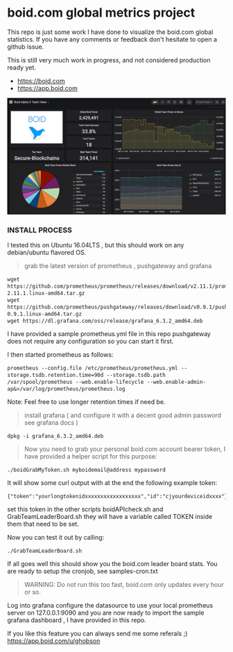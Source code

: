 # boid.com global metrics project

<p>
This repo is just some work I have done to visualize the boid.com global statistics.
If you have any comments or feedback don't hesitate to open a github issue.

This is still very much work in progress, and not considered production ready yet.

 * https://boid.com
 * https://app.boid.com
</p>

<p style="text-align:center;"><img src="https://raw.githubusercontent.com/ghobson2013/boidmetrics/master/boid.com.grafana.png"></p>

### INSTALL PROCESS
I tested this on Ubuntu 16.04LTS , but this should work on any debian/ubuntu flavored OS.
> grab the latest version of prometheus , pushgateway and grafana

```shell
wget https://github.com/prometheus/prometheus/releases/download/v2.11.1/prometheus-2.11.1.linux-amd64.tar.gz
wget https://github.com/prometheus/pushgateway/releases/download/v0.9.1/pushgateway-0.9.1.linux-amd64.tar.gz
wget https://dl.grafana.com/oss/release/grafana_6.3.2_amd64.deb
```

I have provided a sample prometheus.yml file in this repo
pushgateway does not require any configuration so you can start it first.

I then started prometheus as follows:
```
prometheus --config.file /etc/prometheus/prometheus.yml --storage.tsdb.retention.time=90d --storage.tsdb.path /var/spool/prometheus --web.enable-lifecycle --web.enable-admin-ap&>/var/log/prometheus/prometheus.log
```
Note: Feel free to use longer retention times if need be.

> install grafana ( and configure it with a decent good admin password see grafana docs )
```
dpkg -i grafana_6.3.2_amd64.deb 
```

> Now you need to grab your personal boid.com account bearer token, I have provided a helper script for this purpose:
```
./boidGrabMyToken.sh myboidemail@address mypassword
```
It will show some curl output with at the end the following example token:
```
{"token":"yourlongtokenidxxxxxxxxxxxxxxxxxx","id":"cjyourdeviceidxxxx"}
```

set this token in the other scripts boidAPIcheck.sh and GrabTeamLeaderBoard.sh 
they will have a variable called TOKEN inside them that need to be set.

Now you can test it out by calling:
```
./GrabTeamLeaderBoard.sh
```

If all goes well this should show you the boid.com leader board stats.
You are ready to setup the cronjob, see samples-cron.txt

> WARNING: Do not run this too fast, boid.com only updates every hour or so.

Log into grafana configure the datasource to use your local prometheus server on 127.0.0.1:9090
and you are now ready to import the sample grafana dashboard , I have provided in this repo.

If you like this feature you can always send me some referals ;) https://app.boid.com/u/ghobson

